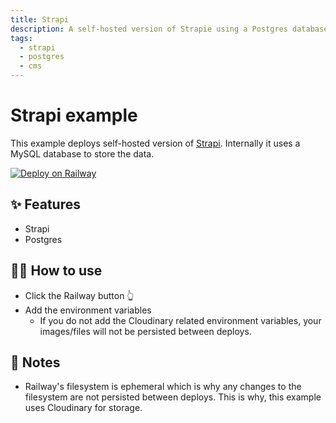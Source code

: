 ```yaml
---
title: Strapi
description: A self-hosted version of Strapie using a Postgres database
tags:
  - strapi
  - postgres
  - cms
---
```


# Strapi example

This example deploys self-hosted version of [Strapi](https://strapi.io/). Internally it uses a MySQL database to store the data.

[![Deploy on Railway](https://railway.app/button.svg)](https://railway.app/new/template?template=https%3A%2F%2Fgithub.com%2Frailwayapp%2Fexamples%2Ftree%2Fmaster%2Fexamples%2Fstrapi&plugins=postgresql&envs=ADMIN_JWT_SECRET%2CCLOUDINARY_NAME%2CCLOUDINARY_KEY%2CCLOUDINARY_SECRET&optionalEnvs=CLOUDINARY_NAME%2CCLOUDINARY_KEY%2CCLOUDINARY_SECRET&ADMIN_JWT_SECRETDesc=Secret+used+to+encode+JWT+tokens)

## ✨ Features

- Strapi
- Postgres

## 💁‍♀️ How to use

- Click the Railway button 👆
- Add the environment variables
  - If you do not add the Cloudinary related environment variables, your images/files will not be persisted between deploys.

## 📝 Notes

- Railway's filesystem is ephemeral which is why any changes to the filesystem are not persisted between deploys. This is why, this example uses Cloudinary for storage.
